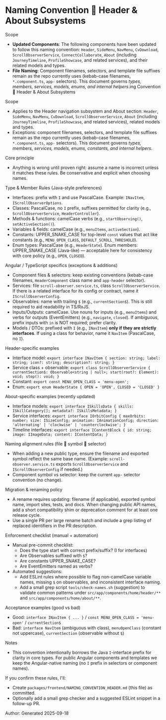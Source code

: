 # Naming Convention  Header & About Subsystems

Scope
- **Updated Components**: The following components have been updated to follow this naming convention: `Header`, `SideMenu`, `NavMenu`, `CvDownload`, `ScrollObserverService`, `ConnectCollaborate`, `About` (including `JourneyTimeline`, `ProfileShowcase`, and related services), and their related models and types.
- **File Naming**: Component filenames, selectors, and template file suffixes remain as the repo currently uses (kebab-case filenames, `*.component.ts`, `app-` selectors). This document governs *types, members, services, models, enums, and internal helpers*.ing Convention  Header & About Subsystems

Scope
- Applies to the Header navigation subsystem and About section: `Header`, `SideMenu`, `NavMenu`, `CvDownload`, `ScrollObserverService`, `About` (including `JourneyTimeline`, `ProfileShowcase`, and related services), related models and types.
- Exceptions: component filenames, selectors, and template file suffixes remain as the repo currently uses (kebab-case filenames, `*.component.ts`, `app-` selectors). This document governs *types, members, services, models, enums, constants, and internal helpers*.

Core principle
- Anything is wrong until proven right: assume a name is incorrect unless it matches these rules. Be conservative and explicit when choosing names.

Type & Member Rules (Java-style preferences)
- Interfaces: prefix with `I` and use PascalCase. Example: `INavItem`, `IScrollObserverOptions`.
- Classes: PascalCase, no `I` prefix, suffixes permitted for clarity (e.g., `ScrollObserverService`, `HeaderController`).
- Methods & functions: camelCase verbs (e.g., `startObserving()`, `setActiveSection()`).
- Variables & fields: camelCase (e.g., `menuItems`, `activeSection`).
- Constants: UPPER_SNAKE_CASE for top-level `const` values that act like constants (e.g., `MENU_OPEN_CLASS`, `DEFAULT_SCROLL_THRESHOLD`).
- Enum types: PascalCase (e.g., `HeaderState`). Enum members: UPPER_SNAKE_CASE (Java-like) — acceptable here for consistency with core policy (e.g., `OPEN`, `CLOSED`).

Angular / TypeScript specifics (exceptions & additions)
- Component files & selectors: keep existing conventions (kebab-case filenames, `HeaderComponent` class name and `app-header` selector).
- Services: file `scroll-observer.service.ts`, class `ScrollObserverService`. If there is a related interface for its config or contract, name it `IScrollObserverConfig`.
- Observables: name with trailing `$` (e.g., `currentSection$`). This is still required to aid readability in TS/RxJS.
- Inputs/Outputs: camelCase. Use nouns for inputs (e.g., `menuItems`) and verbs for outputs (EventEmitters) (e.g., `navigate`, `closed`). If ambiguous, prefix inputs with `in` is NOT required; prefer clarity.
- Models / DTOs: prefixed with `I` (e.g., `INavItem`) **only if they are strictly interfaces**. If using a class for behavior, name it `NavItem` (PascalCase, no `I`).

Header-specific examples
- Interface model: `export interface INavItem { section: string; label: string; icon?: string; description?: string; }`
- Service class + observable: `export class ScrollObserverService { currentSection$: Observable<string | null>; start(root?: Element): void; stop(): void; }`
- Constant: `export const MENU_OPEN_CLASS = 'menu-open';`
- Enum: `export enum HeaderState { OPEN = 'OPEN', CLOSED = 'CLOSED' }`

About-specific examples (recently updated)
- Interface models: `export interface ISkillsData { skills: ISkillCategory[]; metadata?: ISkillsMetadata; }`
- Service interfaces: `export interface IOrbitConfig { maxOrbits: number; size: ISizeConfig; animation: IAnimationConfig; direction: 'alternating' | 'clockwise' | 'counterclockwise'; }`
- Timeline interfaces: `export interface IContentBlock { id: string; image: IImageData; content: IContentData; }`

Naming alignment rules (file  symbol  selector)
- When adding a new public type, ensure the filename and exported symbol reflect the same base name. (Example: `scroll-observer.service.ts` exports `ScrollObserverService` and `IScrollObserverConfig` if needed.)
- Component symbol vs selector: keep the current `app-` selector convention (no change).

Migration & renaming policy
- A rename requires updating: filename (if applicable), exported symbol name, import sites, tests, and docs. When changing public API names, add a short compatibility shim or deprecation comment for at least one release cycle.
- Use a single PR per large rename batch and include a grep listing of replaced identifiers in the PR description.

Enforcement checklist (manual + automation)
- Manual pre-commit checklist:
  - Does the type start with correct prefix/suffix? (I for interfaces)
  - Are Observables suffixed with `$`?
  - Are constants UPPER_SNAKE_CASE?
  - Are EventEmitters named as verbs?
- Automated suggestions:
  - Add ESLint rules where possible to flag non-camelCase variable names, missing `$` on observables, and inconsistent interface naming.
  - Add a small grep script `tools/check-names.sh` (suggestion) to validate common patterns under `src/app/components/home/header/**` and `src/app/components/home/about/**`.

Acceptance examples (good vs bad)
- Good: `interface INavItem { ... }` / `const MENU_OPEN_CLASS = 'menu-open'` / `currentSection$`
- Bad: `interface NavItem` (ambiguous with class), `menuOpenClass` (constant not uppercase), `currentSection` (observable without `$`)

Notes
- This convention intentionally borrows the Java `I`-interface prefix for clarity in core types. For public Angular components and templates we keep the Angular-native naming (no `I` prefix in selectors or component names).

If you confirm these rules, I'll:
- Create `packages/frontend/NAMING_CONVENTION_HEADER.md` (this file) as committed.
- Optionally add a small grep checker and a suggested ESLint snippet in a follow-up PR.

Author: Generated 2025-09-18
